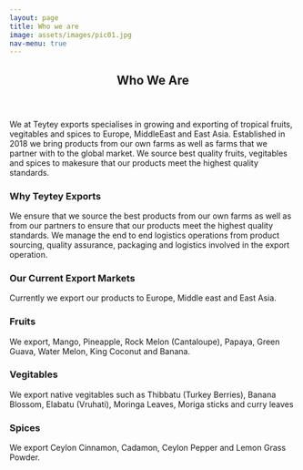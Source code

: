 ```yaml
---
layout: page
title: Who we are
image: assets/images/pic01.jpg
nav-menu: true
---
```


<!-- Main -->
<div id="main" class="alt">

<!-- One -->
<section id="one">
	<div class="inner">
		<header class="major">
			<h1>Who We Are</h1>
		</header>

<!-- Content -->
<p>We at Teytey exports specialises in growing and exporting of tropical fruits, vegitables and spices to Europe, MiddleEast and East Asia. Established in 2018 we bring products from our own farms as well as farms that we partner with to the global market. We source best quality fruits, vegitables and spices to makesure that our products meet the highest quality standards.</p>
<div class="row">
	<div class="6u 12u$(small)">
		<h3>Why Teytey Exports</h3>
		<p>We ensure that we source the best products from our own farms as well as from our partners to ensure that our products meet the highest quality standards. We manage the end to end logistics operations from product sourcing, quality assurance, packaging and logistics involved in the export operation.</p>
	</div>
	<div class="6u$ 12u$(small)">
		<h3>Our Current Export Markets</h3>
		<p>Currently we export our products to Europe, Middle east and East Asia.</p>
	</div>
	<!-- Break -->
	<div class="4u 12u$(medium)">
		<h3>Fruits</h3>
		<p>We export, Mango, Pineapple, Rock Melon (Cantaloupe), Papaya, Green Guava, Water Melon, King Coconut and Banana. </p>
	</div>
	<div class="4u 12u$(medium)">
		<h3>Vegitables</h3>
		<p>We export native vegitables such as Thibbatu (Turkey Berries), Banana Blossom, Elabatu (Vruhati), Moringa Leaves, Moriga sticks and curry leaves  </p>
	</div>
	<div class="4u$ 12u$(medium)">
		<h3>Spices</h3>
		<p>We export Ceylon Cinnamon, Cadamon, Ceylon Pepper and Lemon Grass Powder. </p>
	</div>
</div>


</div>
</section>

</div>
